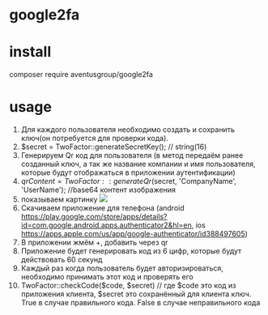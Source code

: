 # google2fa

# install
composer require aventusgroup/google2fa

# usage
1. Для каждого пользователя необходимо создать и сохранить ключ(он потребуется для проверки кода).
2. $secret = TwoFactor::generateSecretKey(); // string(16)
3. Генерируем Qr код для пользователя (в метод передаём ранее созданный ключ, а так же название компании и имя пользователя, которые будут отображаться в приложении аутентификации) 
4. $qrContent = TwoFactor::generateQr($secret, 'CompanyName', 'UserName'); //base64 контент изображения
5. показываем картинку <img src="data:image/png;base64,{$qrContent}">
5. Скачиваем приложение для телефона (android https://play.google.com/store/apps/details?id=com.google.android.apps.authenticator2&hl=en, ios https://apps.apple.com/us/app/google-authenticator/id388497605)
6. В приложении жмём +, добавить через qr
7. Приложение будет генерировать код из 6 цифр, которые будут действовать 60 секунд
8. Каждый раз когда пользователь будет авторизироваться, необходимо принимать этот код и проверять его 
9. TwoFactor::checkCode($code, $secret) // где $code это код из приложения клиента, $secret это сохранённый для клиента ключ. True в случае правильного кода. False  в случае неправильного кода